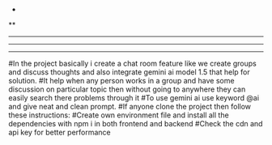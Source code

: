 *
**
***
*****
******


#In the project basically i create a chat room feature like we  create groups and discuss thoughts and also integrate gemini ai model 1.5 that help for solution.
#It help when any person works in a group and have some discussion on particular topic then without going to anywhere they can easily search there problems through it
#To use gemini ai use keyword @ai and give neat and clean prompt.
#If anyone clone the project then follow these instructions:
#Create own environment file and install all the dependencies with npm i  in both frontend and backend 
#Check the cdn and api key for better performance 
